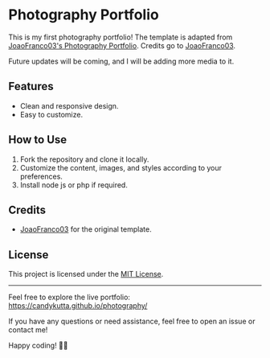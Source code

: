 # Photography Portfolio

This is my first photography portfolio! The template is adapted from [JoaoFranco03's Photography Portfolio](https://github.com/JoaoFranco03/photography-portfolio.git). Credits go to [JoaoFranco03](https://github.com/JoaoFranco03).

Future updates will be coming, and I will be adding more media to it.



## Features

- Clean and responsive design.
- Easy to customize.
  

## How to Use

1. Fork the repository and clone it locally.
2. Customize the content, images, and styles according to your preferences.
3. Install node js or php if required.



## Credits

- [JoaoFranco03](https://github.com/JoaoFranco03) for the original template.

## License

This project is licensed under the [MIT License](LICENSE).

---

Feel free to explore the live portfolio: https://candykutta.github.io/photography/



If you have any questions or need assistance, feel free to open an issue or contact me!

Happy coding! 📸✨
